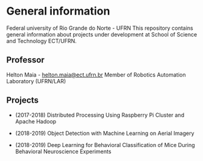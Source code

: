 # General information 
Federal university of Rio Grande do Norte - UFRN
This repository contains general information about projects under development at School of Science and Technology ECT/UFRN.

## Professor

Helton Maia - helton.maia@ect.ufrn.br
Member of Robotics Automation Laboratory (UFRN/LAR)

## Projects

* (2017-2018) Distributed Processing Using Raspberry Pi Cluster and Apache Hadoop

* (2018-2019) Object Detection with Machine Learning on Aerial Imagery

* (2018-2019) Deep Learning for Behavioral Classification of Mice During Behavioral Neuroscience Experiments



 
